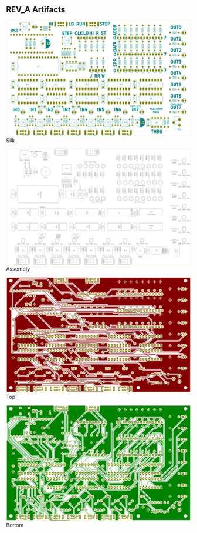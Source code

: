 

## REV_A Artifacts

![Silk](/documentation/rev_a-silk.svg)
Silk


![TopCopper](/documentation/rav_a-assembly.svg)
Assembly


![TopCopper](/documentation/rev_a-top.svg)
Top


![BottomCopper](/documentation/rev_a-bottom.svg)
Bottom
